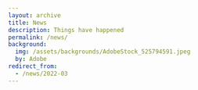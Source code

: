 ```yaml
---
layout: archive
title: News
description: Things have happened
permalink: /news/
background:
  img: /assets/backgrounds/AdobeStock_525794591.jpeg
  by: Adobe
redirect_from:
  - /news/2022-03
---
```

